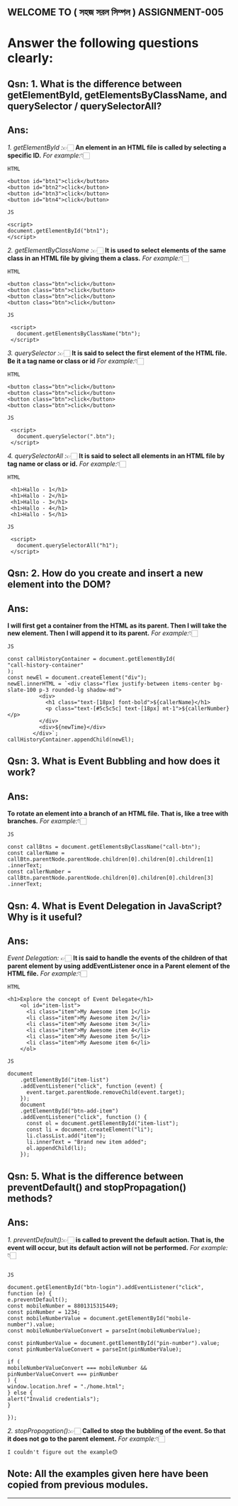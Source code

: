 ## WELCOME TO ( সহজ সরল সিম্পল ) ASSIGNMENT-005

# Answer the following questions clearly:

## Qsn: 1. What is the difference between **getElementById, getElementsByClassName, and querySelector / querySelectorAll**?

## Ans:

_1. getElementById :_👉🏻
**An element in an HTML file is called by selecting a specific ID.**
_For example:_👇🏻

```
HTML

<button id="btn1">click</button>
<button id="btn2">click</button>
<button id="btn3">click</button>
<button id="btn4">click</button>

JS

<script>
document.getElementById("btn1");
</script>
```

_2. getElementByClassName :_👉🏻
**It is used to select elements of the same class in an HTML file by giving them a class.**
_For example:_👇🏻

```
HTML

<button class="btn">click</button>
<button class="btn">click</button>
<button class="btn">click</button>
<button class="btn">click</button>

JS

 <script>
   document.getElementsByClassName("btn");
 </script>
```

_3. querySelector :_👉🏻
**It is said to select the first element of the HTML file. Be it a tag name or class or id**
_For example:_👇🏻

```
HTML

<button class="btn">click</button>
<button class="btn">click</button>
<button class="btn">click</button>
<button class="btn">click</button>

JS

 <script>
   document.querySelector(".btn");
 </script>
```

_4. querySelectorAll :_👉🏻
**It is said to select all elements in an HTML file by tag name or class or id.**
_For example:_👇🏻

```
HTML

 <h1>Hallo - 1</h1>
 <h1>Hallo - 2</h1>
 <h1>Hallo - 3</h1>
 <h1>Hallo - 4</h1>
 <h1>Hallo - 5</h1>

JS

 <script>
   document.querySelectorAll("h1");
 </script>
```

## Qsn: 2. How do you **create and insert a new element into the DOM**?

## Ans:

**I will first get a container from the HTML as its parent. Then I will take the new element. Then I will append it to its parent.**
_For example:_👇🏻

```
JS

const callHistoryContainer = document.getElementById(
"call-history-container"
);
const newEl = document.createElement("div");
newEl.innerHTML = `<div class="flex justify-between items-center bg-slate-100 p-3 rounded-lg shadow-md">
          <div>
            <h1 class="text-[18px] font-bold">${callerName}</h1>
            <p class="text-[#5c5c5c] text-[18px] mt-1">${callerNumber}</p>
          </div>
          <div>${newTime}</div>
        </div>`;
callHistoryContainer.appendChild(newEl);
```

## Qsn: 3. What is **Event Bubbling** and how does it work?

## Ans:

**To rotate an element into a branch of an HTML file. That is, like a tree with branches.**
_For example:_👇🏻

```
JS

const callBtns = document.getElementsByClassName("call-btn");
const callerName =
callBtn.parentNode.parentNode.children[0].children[0].children[1]
.innerText;
const callerNumber =
callBtn.parentNode.parentNode.children[0].children[0].children[3]
.innerText;
```

## Qsn: 4. What is **Event Delegation** in JavaScript? Why is it useful?

## Ans:

_Event Delegation:_ 👉🏻
**It is said to handle the events of the children of that parent element by using addEventListener once in a Parent element of the HTML file.**
_For example:_👇🏻

```
HTML

<h1>Explore the concept of Event Delegate</h1>
    <ol id="item-list">
      <li class="item">My Awesome item 1</li>
      <li class="item">My Awesome item 2</li>
      <li class="item">My Awesome item 3</li>
      <li class="item">My Awesome item 4</li>
      <li class="item">My Awesome item 5</li>
      <li class="item">My Awesome item 6</li>
    </ol>
```

    JS

    document
        .getElementById("item-list")
        .addEventListener("click", function (event) {
          event.target.parentNode.removeChild(event.target);
        });
        document
        .getElementById("btn-add-item")
        .addEventListener("click", function () {
          const ol = document.getElementById("item-list");
          const li = document.createElement("li");
          li.classList.add("item");
          li.innerText = "Brand new item added";
          ol.appendChild(li);
        });

## Qsn: 5. What is the difference between **preventDefault() and stopPropagation()** methods?

## Ans:

_1. preventDefault():_👉🏻
**is called to prevent the default action. That is, the event will occur, but its default action will not be performed.**
_For example:_👇🏻

```

JS

document.getElementById("btn-login").addEventListener("click", function (e) {
e.preventDefault();
const mobileNumber = 8801315315449;
const pinNumber = 1234;
const mobileNumberValue = document.getElementById("mobile-number").value;
const mobileNumberValueConvert = parseInt(mobileNumberValue);

const pinNumberValue = document.getElementById("pin-number").value;
const pinNumberValueConvert = parseInt(pinNumberValue);

if (
mobileNumberValueConvert === mobileNumber &&
pinNumberValueConvert === pinNumber
) {
window.location.href = "./home.html";
} else {
alert("Invalid credentials");
}

});

```

_2. stopPropagation():_👉🏻
**Called to stop the bubbling of the event. So that it does not go to the parent element.**
_For example:_👇🏻

```
I couldn't figure out the example😓
```

## Note: All the examples given here have been copied from previous modules.

---
